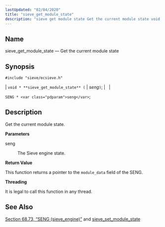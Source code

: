 ```yaml
---
lastUpdated: "02/04/2020"
title: "sieve_get_module_state"
description: "sieve get module state Get the current module state void sieve get module state seng SENG seng Get the current module state seng The Sieve engine state This function returns a pointer to the module data field of the SENG It is legal to call this function in any thread..."
---
```


<a name="apis.sieve_get_module_state"></a> 
## Name

sieve_get_module_state — Get the current module state

## Synopsis

`#include "sieve/ecsieve.h"`

| `void * **sieve_get_module_state** (` | <var class="pdparam">seng</var>`)`; |   |

`SENG * <var class="pdparam">seng</var>`;<a name="idp60159408"></a> 
## Description

Get the current module state.

**<a name="idp60160624"></a> Parameters**

<dl class="variablelist">

<dt>seng</dt>

<dd>

The Sieve engine state.

</dd>

</dl>

**<a name="idp60163360"></a> Return Value**

This function returns a pointer to the `module_data` field of the SENG.

**<a name="idp60164752"></a> Threading**

It is legal to call this function in any thread.

<a name="idp60165856"></a> 
## See Also

[Section 68.73, “SENG (sieve_engine)”](structs.seng "68.73. SENG (sieve_engine)") and [sieve_set_module_state](/momentum/3/3-api/apis-sieve-set-module-state)